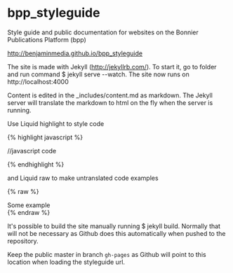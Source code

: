 bpp_styleguide
=============

Style guide and public documentation for websites on the Bonnier Publications Platform (bpp)

http://benjaminmedia.github.io/bpp_styleguide

The site is made with Jekyll (http://jekyllrb.com/). To start it, go to folder and run command $ jekyll serve --watch. The site now runs on http://localhost:4000

Content is edited in the _includes/content.md as markdown. The Jekyll server will translate the markdown to html on the fly when the server is running.

Use Liquid highlight to style code

{% highlight javascript %}

//javascript code

{% endhighlight %}

and Liquid raw to make untranslated code examples

{% raw %}
<div class="class-name">Some example</div>
{% endraw %}

It's possible to build the site manually running $ jekyll build. Normally that will not be necessary as Github does this automatically when pushed to the repository.

Keep the public master in branch `gh-pages` as Github will point to this location when loading the styleguide url.
